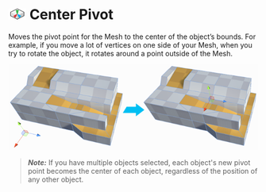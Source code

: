 # ![Center Pivot icon](images/icons/CenterPivot.png) Center Pivot

Moves the pivot point for the Mesh to the center of the object’s bounds. For example, if you move a lot of vertices on one side of your Mesh, when you try to rotate the object, it rotates around a point outside of the Mesh. 

![Center Pivot example](images/CenterPivot_Example.png)



> ***Note:*** If you have multiple objects selected, each object's new pivot point becomes the center of each object, regardless of the position of any other object. 